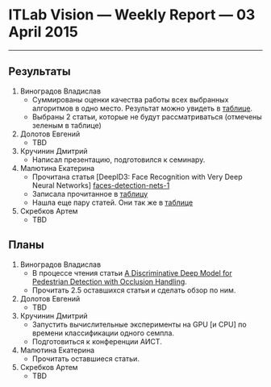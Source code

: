 # ITLab Vision — Weekly Report — 03 April 2015

----------------

## Результаты

  1. Виноградов Владислав
     - Суммированы оценки качества работы всех выбранных алгоритмов в одно место. Результат можно увидеть в [таблице](https://docs.google.com/spreadsheets/d/1iOSLENOhO8y_Qped1Vl4PHmNuWIeEYp5qcLOHCfj5Ng/edit?usp=sharing).
     - Выбраны 2 статьи, которые не будут рассматриваться (отмечены зеленым в таблице)
  1. Долотов Евгений
     - TBD
  1. Кручинин Дмитрий
     - Написал презентацию, подготовился к семинару.
  1. Малютина Екатерина
     - Прочитана статья [DeepID3: Face Recognition with Very Deep Neural Networks] [faces-detection-nets-1]
	 - Записала прочитанное в [таблицу][pedestrian-and-faces-detection-nets]
	 - Нашла еще пару статей. Они так же в [таблице][pedestrian-and-faces-detection-nets]
  1. Скребков Артем
     - TBD

## Планы

  1. Виноградов Владислав
     - В процессе чтения статьи [A Discriminative Deep Model for Pedestrian Detection with Occlusion Handling](http://mmlab.ie.cuhk.edu.hk/archive/2012/ouyangWcvpr12.pdf).
     - Прочитать 2.5 оставшихся статьи и сделать обзор по ним.
  1. Долотов Евгений
     - TBD
  1. Кручинин Дмитрий
     - Запустить вычислительные эксперименты на GPU [и CPU] по времени классификации одного семпла.
     - Подготовиться к конференции АИСТ.
  1. Малютина Екатерина
     - Прочитать оставшиеся статьи.
  1. Скребков Артем
     - TBD






<!-- LINKS -->
[faces-detection-nets-1]:http://arxiv.org/pdf/1502.00873v1.pdf
[pedestrian-and-faces-detection-nets]: https://docs.google.com/spreadsheets/d/1iOSLENOhO8y_Qped1Vl4PHmNuWIeEYp5qcLOHCfj5Ng/edit?usp=sharing
